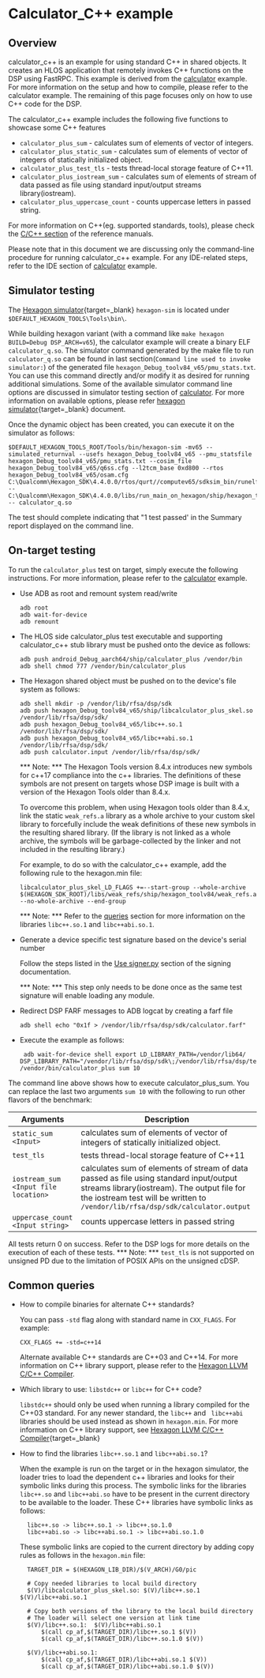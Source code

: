 # Calculator_C++ example

##  Overview

calculator_c++ is an example for using standard C++ in shared objects. It creates an HLOS application that remotely invokes C++ functions on the DSP using FastRPC. This example is derived from the [calculator](../calculator/README.md) example. For more information on the setup and how to compile, please refer to the calculator example.  The remaining of this page focuses only on how to use C++ code for the DSP.

The calculator_c++ example includes the following five functions to showcase some C++ features

* `calculator_plus_sum` - calculates sum of elements of vector of integers.
* `calculator_plus_static_sum` - calculates sum of elements of vector of integers of statically initialized object.
* `calculator_plus_test_tls` - tests thread-local storage feature of C++11.
* `calculator_plus_iostream_sum` - calculates sum of elements of stream of data passed as file using standard input/output streams library(iostream).
* `calculator_plus_uppercase_count` - counts uppercase letters in passed string.

For more information on C++(eg. supported standards, tools), please check the [C/C++ section](../../reference/manuals.md#cc) of the reference manuals.

Please note that in this document we are discussing only the command-line procedure for running calculator_c++ example. For any IDE-related steps, refer to the IDE section of [calculator](../calculator/README.md#using-the-ide) example.

## Simulator testing

The [Hexagon simulator](../../pdf/80-N2040-1784_E_Hexagon_Simulator_User_Guide.pdf){target=_blank} `hexagon-sim` is located under `$DEFAULT_HEXAGON_TOOLS\Tools\bin\`.

While building hexagon variant (with a command like `make hexagon BUILD=Debug DSP_ARCH=v65`), the calculator example will create a binary ELF `calculator_q.so`. The simulator command generated by the make file to run `calculator_q.so` can be found in last section(`Command line used to invoke simulator:`)  of the generated file `hexagon_Debug_toolv84_v65/pmu_stats.txt`. You can use this command directly and/or modify it as desired for running additional simulations. Some of the available simulator command line options are discussed in simulator testing section of [calculator](../calculator/README.md). For more information on available options, please refer [hexagon simulator](../../pdf/80-N2040-1784_E_Hexagon_Simulator_User_Guide.pdf){target=_blank} document.

Once the dynamic object has been created, you can execute it on the simulator as follows:

    $DEFAULT_HEXAGON_TOOLS_ROOT/Tools/bin/hexagon-sim -mv65 --simulated_returnval --usefs hexagon_Debug_toolv84_v65 --pmu_statsfile hexagon_Debug_toolv84_v65/pmu_stats.txt --cosim_file hexagon_Debug_toolv84_v65/q6ss.cfg --l2tcm_base 0xd800 --rtos hexagon_Debug_toolv84_v65/osam.cfg C:\Qualcomm\Hexagon_SDK\4.4.0.0/rtos/qurt//computev65/sdksim_bin/runelf.pbn -- C:\Qualcomm\Hexagon_SDK\4.4.0.0/libs/run_main_on_hexagon/ship/hexagon_toolv84_v65/run_main_on_hexagon_sim -- calculator_q.so

The test should complete indicating that "1 test passed' in the Summary report displayed on the command line.

## On-target testing

To run the `calculator_plus` test  on target, simply execute the following instructions.  For more information, please refer to the [calculator](../calculator/README.md) example.

  * Use ADB as root and remount system read/write

        adb root
        adb wait-for-device
        adb remount

  * The HLOS side calculator_plus test executable and supporting calculator_c++ stub library must be pushed onto the device as follows:

        adb push android_Debug_aarch64/ship/calculator_plus /vendor/bin
        adb shell chmod 777 /vendor/bin/calculator_plus

  * The Hexagon shared object must be pushed on to the device's file system as follows:

        adb shell mkdir -p /vendor/lib/rfsa/dsp/sdk
        adb push hexagon_Debug_toolv84_v65/ship/libcalculator_plus_skel.so /vendor/lib/rfsa/dsp/sdk/
        adb push hexagon_Debug_toolv84_v65/libc++.so.1 /vendor/lib/rfsa/dsp/sdk/
        adb push hexagon_Debug_toolv84_v65/libc++abi.so.1 /vendor/lib/rfsa/dsp/sdk/
        adb push calculator.input /vendor/lib/rfsa/dsp/sdk/

    *** Note: *** The Hexagon Tools version 8.4.x introduces new symbols for c++17 compliance into the c++ libraries. The definitions of these symbols are not present on targets whose DSP image is built with a version of the Hexagon Tools older than 8.4.x.

    To overcome this problem, when using Hexagon tools older than 8.4.x, link the static `weak_refs.a` library as a whole archive to your custom skel library to forcefully include the weak definitions of these new symbols in the resulting shared library. (If the library is not linked as a whole archive, the symbols will be garbage-collected by the linker and not included in the resulting library.)

    For example, to do so with the calculator_c++ example, add the following rule to the hexagon.min file:

        libcalculator_plus_skel_LD_FLAGS +=--start-group --whole-archive $(HEXAGON_SDK_ROOT)/libs/weak_refs/ship/hexagon_toolv84/weak_refs.a --no-whole-archive --end-group

    *** Note: *** Refer to the [queries](#common-queries) section for more information on the libraries `libc++.so.1` and `libc++abi.so.1`.

  * Generate a device specific test signature based on the device's serial number

    Follow the steps listed in the [Use signer.py](../../tools/sign.md#use-signerpy) section of the signing documentation.

    *** Note: *** This step only needs to be done once as the same test signature will enable loading any module.

  * Redirect DSP FARF messages to ADB logcat by creating a farf file

        adb shell echo "0x1f > /vendor/lib/rfsa/dsp/sdk/calculator.farf"

  * Execute the example as follows:

         adb wait-for-device shell export LD_LIBRARY_PATH=/vendor/lib64/ DSP_LIBRARY_PATH="/vendor/lib/rfsa/dsp/sdk\;/vendor/lib/rfsa/dsp/testsig;" /vendor/bin/calculator_plus sum 10

The command line above shows how to execute calculator_plus_sum. You can replace the last two arguments `sum 10` with the following to run other flavors of the benchmark:

| Arguments       | Description |
| --------------- | ----------- |
| `static_sum <Input>` | calculates sum of elements of vector of integers of statically initialized object. |
| `test_tls`      | tests thread-local storage feature of C++11 |
| `iostream_sum <Input file location>` | calculates sum of elements of stream of data passed as file using standard input/output streams library(iostream). The output file for the iostream test will be written to `/vendor/lib/rfsa/dsp/sdk/calculator.output` |
| `uppercase_count <Input string>` | counts uppercase letters in passed string |

All tests return 0 on success. Refer to the DSP logs for more details on the execution of each of these tests.
*** Note: *** `test_tls` is not supported on unsigned PD due to the limitation of POSIX APIs on the unsigned cDSP.

## Common queries

* How to compile binaries for alternate C++ standards?

    You can pass `-std` flag along with standard name in `CXX_FLAGS`. For example:

    ```
    CXX_FLAGS += -std=c++14
    ```

    Alternate available C++ standards are C++03 and C++14. For more information on C++ library support, please refer to the [Hexagon LLVM C/C++ Compiler](../../pdf/80-VB419-8984_B_Hexagon_LLVM_C_CPP_Compiler_User_Guide.pdf).

* Which library to use: `libstdc++` or `libc++` for C++ code?

    `libstdc++` should only be used when running a library compiled for the C++03 standard. For any newer standard, the `libc++` and ` libc++abi` libraries should be used instead as shown in `hexagon.min`. For more information on C++ library support, see [Hexagon LLVM C/C++ Compiler](../../pdf/80-VB419-8984_B_Hexagon_LLVM_C_CPP_Compiler_User_Guide.pdf){target=_blank}

* How to find the libraries `libc++.so.1` and `libc++abi.so.1`?

    When the example is run on the target or in the hexagon simulator, the loader tries to load the dependent c++ libraries and looks for their symbolic links during this process. The symbolic links for the libraries `libc++.so` and `libc++abi.so` have to be present in the current directory to be available to the loader. These C++ libraries have symbolic links as follows:

        libc++.so -> libc++.so.1 -> libc++.so.1.0
        libc++abi.so -> libc++abi.so.1 -> libc++abi.so.1.0

    These symbolic links are copied to the current directory by adding copy rules as follows in the `hexagon.min` file:

        TARGET_DIR = $(HEXAGON_LIB_DIR)/$(V_ARCH)/G0/pic

        # Copy needed libraries to local build directory
        $(V)/libcalculator_plus_skel.so: $(V)/libc++.so.1 $(V)/libc++abi.so.1

        # Copy both versions of the library to the local build directory
        # The loader will select one version at link time
        $(V)/libc++.so.1:  $(V)/libc++abi.so.1
            $(call cp_af,$(TARGET_DIR)/libc++.so.1 $(V))
            $(call cp_af,$(TARGET_DIR)/libc++.so.1.0 $(V))

        $(V)/libc++abi.so.1:
            $(call cp_af,$(TARGET_DIR)/libc++abi.so.1 $(V))
            $(call cp_af,$(TARGET_DIR)/libc++abi.so.1.0 $(V))
